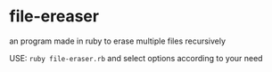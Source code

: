 # file-ereaser
an program made in ruby ​​to erase multiple files recursively

USE: ``ruby file-eraser.rb``
and select options according to your need
